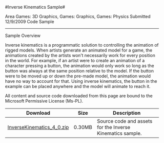 #Inverse Kinematics Sample#

Area
Games: 3D Graphics, Games: Graphics, Games: Physics
Submitted
12/9/2009
Code Sample

---

Sample Overview

Inverse kinematics is a programmatic solution to controlling the animation of rigged models. When artists generate an animated model for a game, the animations created by the artists won't necessarily work for every position in the world. For example, if an artist were to create an animation of a character pressing a button, the animation would only work so long as the button was always at the same position relative to the model. If the button were to be moved up or down the pre-made model, the animation would have no way to account for that. Using inverse kinematics, the button in the example can be placed anywhere and the model will animate to reach it.


All content and source code downloaded from this page are bound to the Microsoft Permissive License (Ms-PL).

Download | Size | Description
---|---|---|
[InverseKinematics_4_0.zip](https://github.com/simondarksidej/XNAGameStudio/blob/master/Samples/InverseKinematics_4_0.zip?raw=true) | 0.30MB | Source code and assets for the Inverse Kinematics sample. 